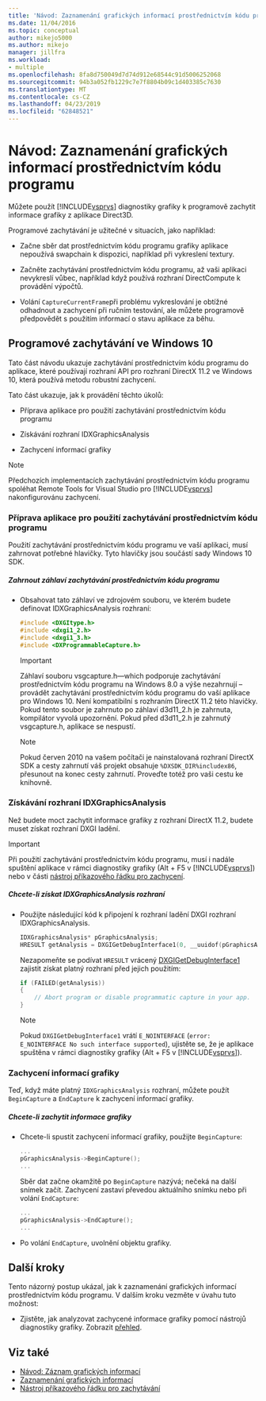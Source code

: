 ```yaml
---
title: 'Návod: Zaznamenání grafických informací prostřednictvím kódu programu | Dokumentace Microsoftu'
ms.date: 11/04/2016
ms.topic: conceptual
author: mikejo5000
ms.author: mikejo
manager: jillfra
ms.workload:
- multiple
ms.openlocfilehash: 8fa8d750049d7d74d912e68544c91d5006252068
ms.sourcegitcommit: 94b3a052fb1229c7e7f8804b09c1d403385c7630
ms.translationtype: MT
ms.contentlocale: cs-CZ
ms.lasthandoff: 04/23/2019
ms.locfileid: "62848521"
---
```

# <a name="walkthrough-capturing-graphics-information-programmatically"></a>Návod: Zaznamenání grafických informací prostřednictvím kódu programu
Můžete použít [!INCLUDE[vsprvs](../../code-quality/includes/vsprvs_md.md)] diagnostiky grafiky k programově zachytit informace grafiky z aplikace Direct3D.

Programové zachytávání je užitečné v situacích, jako například:

- Začne sběr dat prostřednictvím kódu programu grafiky aplikace nepoužívá swapchain k dispozici, například při vykreslení textury.

- Začněte zachytávání prostřednictvím kódu programu, až vaši aplikaci nevykreslí vůbec, například když používá rozhraní DirectCompute k provádění výpočtů.

- Volání `CaptureCurrentFrame`při problému vykreslování je obtížné odhadnout a zachycení při ručním testování, ale můžete programově předpovědět s použitím informací o stavu aplikace za běhu.

## <a name="CaptureDX11_2"></a> Programové zachytávání ve Windows 10
Tato část návodu ukazuje zachytávání prostřednictvím kódu programu do aplikace, které používají rozhraní API pro rozhraní DirectX 11.2 ve Windows 10, která používá metodu robustní zachycení.

Tato část ukazuje, jak k provádění těchto úkolů:

- Příprava aplikace pro použití zachytávání prostřednictvím kódu programu

- Získávání rozhraní IDXGraphicsAnalysis

- Zachycení informací grafiky

> [!NOTE]
> Předchozích implementacích zachytávání prostřednictvím kódu programu spoléhat Remote Tools for Visual Studio pro [!INCLUDE[vsprvs](../../code-quality/includes/vsprvs_md.md)] nakonfigurovánu zachycení.

### <a name="preparing-your-app-to-use-programmatic-capture"></a>Příprava aplikace pro použití zachytávání prostřednictvím kódu programu
Použití zachytávání prostřednictvím kódu programu ve vaší aplikaci, musí zahrnovat potřebné hlavičky. Tyto hlavičky jsou součástí sady Windows 10 SDK.

##### <a name="to-include-programmatic-capture-headers"></a>Zahrnout záhlaví zachytávání prostřednictvím kódu programu

- Obsahovat tato záhlaví ve zdrojovém souboru, ve kterém budete definovat IDXGraphicsAnalysis rozhraní:

    ```cpp
    #include <DXGItype.h>
    #include <dxgi1_2.h>
    #include <dxgi1_3.h>
    #include <DXProgrammableCapture.h>
    ```

    > [!IMPORTANT]
    > Záhlaví souboru vsgcapture.h—which podporuje zachytávání prostřednictvím kódu programu na Windows 8.0 a výše nezahrnují – provádět zachytávání prostřednictvím kódu programu do vaší aplikace pro Windows 10. Není kompatibilní s rozhraním DirectX 11.2 této hlavičky. Pokud tento soubor je zahrnuto po záhlaví d3d11_2.h je zahrnuta, kompilátor vyvolá upozornění. Pokud před d3d11_2.h je zahrnutý vsgcapture.h, aplikace se nespustí.

    > [!NOTE]
    > Pokud červen 2010 na vašem počítači je nainstalovaná rozhraní DirectX SDK a cesty zahrnutí váš projekt obsahuje `%DXSDK_DIR%includex86`, přesunout na konec cesty zahrnutí. Proveďte totéž pro vaši cestu ke knihovně.

### <a name="getting-the-idxgraphicsanalysis-interface"></a>Získávání rozhraní IDXGraphicsAnalysis
Než budete moct zachytit informace grafiky z rozhraní DirectX 11.2, budete muset získat rozhraní DXGI ladění.

> [!IMPORTANT]
> Při použití zachytávání prostřednictvím kódu programu, musí i nadále spuštění aplikace v rámci diagnostiky grafiky (Alt + F5 v [!INCLUDE[vsprvs](../../code-quality/includes/vsprvs_md.md)]) nebo v části [nástroj příkazového řádku pro zachycení](command-line-capture-tool.md).

##### <a name="to-get-the-idxgraphicsanalysis-interface"></a>Chcete-li získat IDXGraphicsAnalysis rozhraní

- Použijte následující kód k připojení k rozhraní ladění DXGI rozhraní IDXGraphicsAnalysis.

  ```cpp
  IDXGraphicsAnalysis* pGraphicsAnalysis;
  HRESULT getAnalysis = DXGIGetDebugInterface1(0, __uuidof(pGraphicsAnalysis), reinterpret_cast<void**>(&pGraphicsAnalysis));
  ```

  Nezapomeňte se podívat `HRESULT` vrácený [DXGIGetDebugInterface1](/windows/desktop/api/dxgi1_3/nf-dxgi1_3-dxgigetdebuginterface1) zajistit získat platný rozhraní před jejich použitím:

  ```cpp
  if (FAILED(getAnalysis))
  {
      // Abort program or disable programmatic capture in your app.
  }
  ```

  > [!NOTE]
  > Pokud `DXGIGetDebugInterface1` vrátí `E_NOINTERFACE` (`error: E_NOINTERFACE No such interface supported`), ujistěte se, že je aplikace spuštěna v rámci diagnostiky grafiky (Alt + F5 v [!INCLUDE[vsprvs](../../code-quality/includes/vsprvs_md.md)]).

### <a name="capturing-graphics-information"></a>Zachycení informací grafiky
Teď, když máte platný `IDXGraphicsAnalysis` rozhraní, můžete použít `BeginCapture` a `EndCapture` k zachycení informací grafiky.

##### <a name="to-capture-graphics-information"></a>Chcete-li zachytit informace grafiky

- Chcete-li spustit zachycení informací grafiky, použijte `BeginCapture`:

    ```cpp
    ...
    pGraphicsAnalysis->BeginCapture();
    ...
    ```

    Sběr dat začne okamžitě po `BeginCapture` nazývá; nečeká na další snímek začít. Zachycení zastaví převedou aktuálního snímku nebo při volání `EndCapture`:

    ```cpp
    ...
    pGraphicsAnalysis->EndCapture();
    ...
    ```

- Po volání `EndCapture`, uvolnění objektu grafiky.

## <a name="next-steps"></a>Další kroky
Tento názorný postup ukázal, jak k zaznamenání grafických informací prostřednictvím kódu programu. V dalším kroku vezměte v úvahu tuto možnost:

- Zjistěte, jak analyzovat zachycené informace grafiky pomocí nástrojů diagnostiky grafiky. Zobrazit [přehled](overview-of-visual-studio-graphics-diagnostics.md).

## <a name="see-also"></a>Viz také
- [Návod: Záznam grafických informací](walkthrough-capturing-graphics-information.md)
- [Zaznamenání grafických informací](capturing-graphics-information.md)
- [Nástroj příkazového řádku pro zachytávání](command-line-capture-tool.md)
